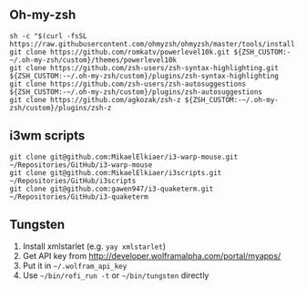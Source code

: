 ## Oh-my-zsh
```
sh -c "$(curl -fsSL https://raw.githubusercontent.com/ohmyzsh/ohmyzsh/master/tools/install.sh)"
git clone https://github.com/romkatv/powerlevel10k.git ${ZSH_CUSTOM:-~/.oh-my-zsh/custom}/themes/powerlevel10k
git clone https://github.com/zsh-users/zsh-syntax-highlighting.git ${ZSH_CUSTOM:-~/.oh-my-zsh/custom}/plugins/zsh-syntax-highlighting
git clone https://github.com/zsh-users/zsh-autosuggestions ${ZSH_CUSTOM:-~/.oh-my-zsh/custom}/plugins/zsh-autosuggestions
git clone https://github.com/agkozak/zsh-z ${ZSH_CUSTOM:-~/.oh-my-zsh/custom}/plugins/zsh-z
```

## i3wm scripts
```
git clone git@github.com:MikaelElkiaer/i3-warp-mouse.git ~/Repositories/GitHub/i3-warp-mouse
git clone git@github.com:MikaelElkiaer/i3scripts.git ~/Repositories/GitHub/i3scripts
git clone git@github.com:gawen947/i3-quaketerm.git ~/Repositories/GitHub/i3-quaketerm
```

## Tungsten

1. Install xmlstarlet (e.g. `yay xmlstarlet`)
2. Get API key from http://developer.wolframalpha.com/portal/myapps/
3. Put it in `~/.wolfram_api_key`
4. Use `~/bin/rofi_run -t` or `~/bin/tungsten` directly
